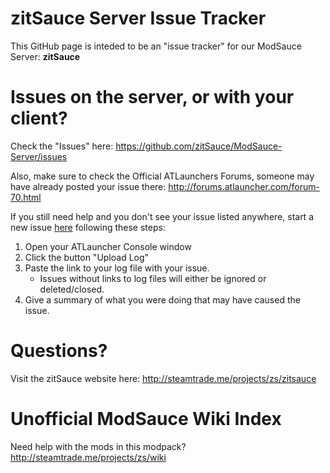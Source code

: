 # zitSauce Server Issue Tracker

This GitHub page is inteded to be an "issue tracker" for our ModSauce Server: **zitSauce**

# Issues on the server, or with your client?

Check the "Issues" here: https://github.com/zitSauce/ModSauce-Server/issues

Also, make sure to check the Official ATLaunchers Forums, someone may have already posted your issue there: http://forums.atlauncher.com/forum-70.html

If you still need help and you don't see your issue listed anywhere, start a new issue [here](https://github.com/zitSauce/ModSauce-Server/issues) following these steps:

1. Open your ATLauncher Console window
2. Click the button "Upload Log"
3. Paste the link to your log file with your issue.
   * Issues without links to log files will either be ignored or deleted/closed.
4. Give a summary of what you were doing that may have caused the issue.

# Questions?

Visit the zitSauce website here: http://steamtrade.me/projects/zs/zitsauce

# Unofficial ModSauce Wiki Index

Need help with the mods in this modpack? http://steamtrade.me/projects/zs/wiki
